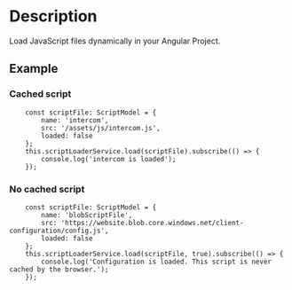 # Description

Load JavaScript files dynamically in your Angular Project.

## Example

### Cached script
```
    const scriptFile: ScriptModel = {
        name: 'intercom',
        src: '/assets/js/intercom.js',
        loaded: false
    };
    this.scriptLoaderService.load(scriptFile).subscribe(() => {
        console.log('intercom is loaded');
    });
```

### No cached script

```
    const scriptFile: ScriptModel = {
        name: 'blobScriptFile',
        src: 'https://website.blob.core.windows.net/client-configuration/config.js',
        loaded: false
    };
    this.scriptLoaderService.load(scriptFile, true).subscribe(() => {
        console.log('Configuration is loaded. This script is never cached by the browser.');
    });
```
